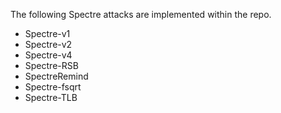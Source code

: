 The following Spectre attacks are implemented within the repo.

* Spectre-v1 
* Spectre-v2 
* Spectre-v4
* Spectre-RSB
* SpectreRemind
* Spectre-fsqrt
* Spectre-TLB
